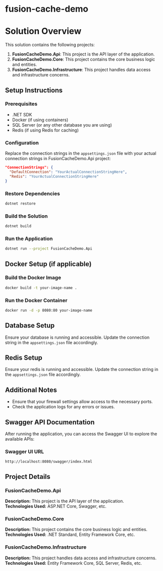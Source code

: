 # fusion-cache-demo

# Solution Overview

This solution contains the following projects:

1. **FusionCacheDemo.Api**: This project is the API layer of the application.
2. **FusionCacheDemo.Core**: This project contains the core business logic and entities.
3. **FusionCacheDemo.Infrastructure**: This project handles data access and infrastructure concerns.

## Setup Instructions

### Prerequisites

- .NET SDK
- Docker (if using containers)
- SQL Server (or any other database you are using)
- Redis (if using Redis for caching)

### Configuration

Replace the connection strings in the `appsettings.json` file with your actual connection strings in FusionCacheDemo.Api project:

```json
"ConnectionStrings": {
  "DefaultConnection": "YourActualConnectionStringHere",
  "Redis": "YourActualConnectionStringHere"
}
```

### Restore Dependencies
```sh
dotnet restore
```

### Build the Solution
```sh
dotnet build
```

### Run the Application
```sh
dotnet run --project FusionCacheDemo.Api
```

## Docker Setup (if applicable)

### Build the Docker Image
```sh
docker build -t your-image-name .
```

### Run the Docker Container
```sh
docker run -d -p 8080:80 your-image-name
```

## Database Setup
Ensure your database is running and accessible. Update the connection string in the `appsettings.json` file accordingly.

## Redis Setup
Ensure your redis is running and accessible. Update the connection string in the `appsettings.json` file accordingly.

## Additional Notes
- Ensure that your firewall settings allow access to the necessary ports.
- Check the application logs for any errors or issues.

## Swagger API Documentation
After running the application, you can access the Swagger UI to explore the available APIs:

### Swagger UI URL
```
http://localhost:8080/swagger/index.html
```

## Project Details

### FusionCacheDemo.Api
**Description:** This project is the API layer of the application.  
**Technologies Used:** ASP.NET Core, Swagger, etc.

### FusionCacheDemo.Core
**Description:** This project contains the core business logic and entities.  
**Technologies Used:** .NET Standard, Entity Framework Core, etc.

### FusionCacheDemo.Infrastructure
**Description:** This project handles data access and infrastructure concerns.  
**Technologies Used:** Entity Framework Core, SQL Server, Redis, etc.
